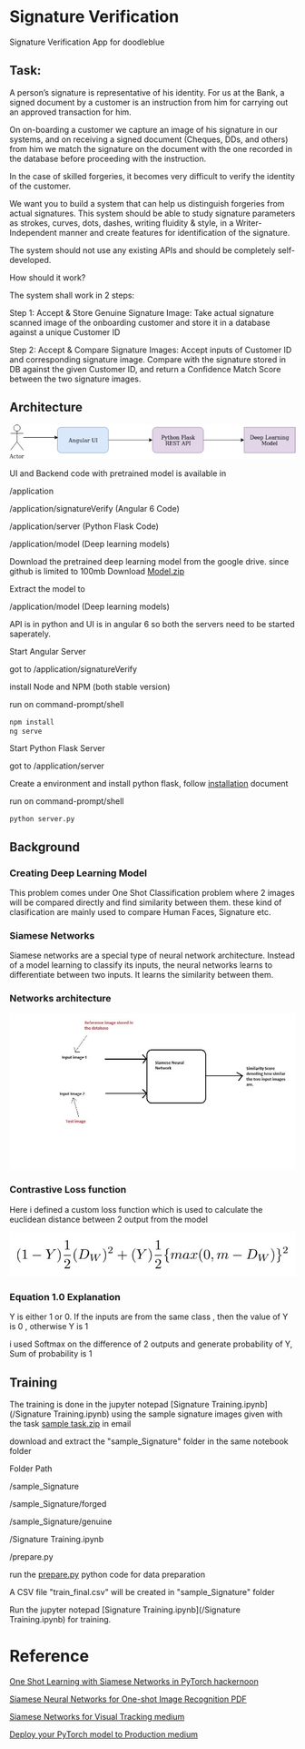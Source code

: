 # Signature Verification
Signature Verification App for doodleblue

## Task:

A person’s signature is representative of his identity. For us at the Bank, a signed document by a customer is an instruction from him for carrying out an approved transaction for him.

On on-boarding a customer we capture an image of his signature in our systems, and on receiving a signed document (Cheques, DDs, and others) from him we match the signature on the document with the one recorded in the database before proceeding with the instruction.

In the case of skilled forgeries, it becomes very difficult to verify the identity of the customer.

We want you to build a system that can help us distinguish forgeries from actual signatures. This system should be able to study signature parameters as strokes, curves, dots, dashes, writing fluidity & style, in a Writer-Independent manner and create features for identification of the signature.

The system should not use any existing APIs and should be completely self-developed.

How should it work?

The system shall work in 2 steps:

Step 1: Accept & Store Genuine Signature Image: Take actual signature scanned image of the onboarding customer and store it in a database against a unique Customer ID

Step 2: Accept & Compare Signature Images: Accept inputs of Customer ID and corresponding signature image. Compare with the signature stored in DB against the given Customer ID, and return a Confidence Match Score between the two signature images.

## Architecture

![flow_1](assets/flow.png?raw=true "flow_1")

UI and Backend code with pretrained model is available in

<root>/application

<root>/application/signatureVerify (Angular 6 Code)

<root>/application/server (Python Flask Code)

<root>/application/model (Deep learning models)


Download the pretrained deep learning model from the google drive. since github is limited to 100mb
Download [Model.zip](https://drive.google.com/drive/folders/1lnBTFY5MdfzPlvL3qcg4d7APILLvuOB3?usp=sharing)

Extract the model to 

<root>/application/model (Deep learning models)

API is in python and UI is in angular 6 so both the servers need to be started saperately.

Start Angular Server

got to <root>/application/signatureVerify

install Node and NPM (both stable version)

run on command-prompt/shell
```
npm install
ng serve
```

Start Python Flask Server

got to <root>/application/server

Create a environment and install python flask, follow [installation](/installation) document


run on command-prompt/shell
```
python server.py
```

## Background

### Creating Deep Learning Model

This problem comes under One Shot Classification problem where 2 images will be compared directly and find similarity between them. these kind of clasification are mainly used to compare Human Faces, Signature etc.

### Siamese Networks

Siamese networks are a special type of neural network architecture. Instead of a model learning to classify its inputs, the neural networks learns to differentiate between two inputs. It learns the similarity between them.

### Networks architecture

![architecture_1](assets/network-architecture.jpg?raw=true "architecture_1")

### Contrastive Loss function

Here i defined a custom loss function which is used to calculate the euclidean distance between 2 output from the model

![loss_1](assets/loss.jpg?raw=true "loss_1")

### Equation 1.0 Explanation

Y is either 1 or 0. If the inputs are from the same class , then the value of Y is 0 , otherwise Y is 1

i used Softmax on the difference of 2 outputs and generate probability of Y, Sum of probability is 1

## Training

The training is done in the jupyter notepad [Signature Training.ipynb](/Signature Training.ipynb) using the sample signature images given with the task [sample task.zip](https://drive.google.com/file/d/1cfYpsc16CSqM1qGrMe4Ujx0MIyQc5AAb/view) in email

download and extract the "sample_Signature" folder in the same notebook folder

Folder Path

<Root>/sample_Signature

<Root>/sample_Signature/forged

<Root>/sample_Signature/genuine

<Root>/Signature Training.ipynb

<Root>/prepare.py

run the [prepare.py](/prepare.py) python code for data preparation

A CSV file "train_final.csv" will be created in "sample_Signature" folder 

Run the jupyter notepad [Signature Training.ipynb](/Signature Training.ipynb) for training.

# Reference

[One Shot Learning with Siamese Networks in PyTorch hackernoon](https://hackernoon.com/one-shot-learning-with-siamese-networks-in-pytorch-8ddaab10340e)

[Siamese Neural Networks for One-shot Image Recognition PDF](https://www.cs.cmu.edu/~rsalakhu/papers/oneshot1.pdf)

[Siamese Networks for Visual Tracking medium](https://medium.com/intel-student-ambassadors/siamese-networks-for-visual-tracking-96262eaaba77)

[Deploy your PyTorch model to Production medium](https://medium.com/datadriveninvestor/deploy-your-pytorch-model-to-production-f69460192217)





